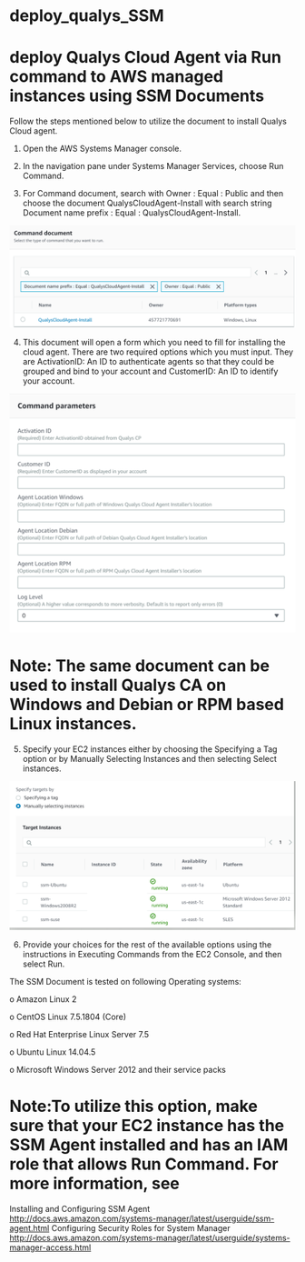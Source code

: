 # deploy_qualys_SSM
# deploy Qualys Cloud Agent via Run command to AWS managed instances using SSM Documents

Follow the steps mentioned below to utilize the document to install Qualys Cloud agent.

1.	Open the AWS Systems Manager console. 

2.	In the navigation pane under Systems Manager Services, choose Run Command.

3.	For Command document, search with Owner : Equal : Public and then choose the document QualysCloudAgent-Install with search string Document name prefix : Equal : QualysCloudAgent-Install.

![qca](qca.png?raw=true "QCA")

4.	This document will open a form which you need to fill for installing the cloud agent.
There are two required options which you must input. They are ActivationID: An ID to authenticate agents so that they could be grouped and bind to your account and CustomerID: An ID to identify your account.

![parameters](parameters.png?raw=true "Parameters")

# Note: The same document can be used to install Qualys CA on Windows and Debian or RPM based Linux instances.

5.	Specify your EC2 instances either by choosing the Specifying a Tag option or by Manually Selecting Instances and then selecting Select instances.

![results](results.png?raw=true "results")

6.	Provide your choices for the rest of the available options using the instructions in Executing Commands from the EC2 Console, and then select Run.

The SSM Document is tested on following Operating systems:

o	Amazon Linux 2

o	CentOS Linux 7.5.1804 (Core) 

o	Red Hat Enterprise Linux Server 7.5 

o	Ubuntu Linux 14.04.5 

o	Microsoft Windows Server 2012 and their service packs

# Note:To utilize this option, make sure that your EC2 instance has the SSM Agent installed and has an IAM role that allows Run Command. For more information, see 
Installing and Configuring SSM Agent http://docs.aws.amazon.com/systems-manager/latest/userguide/ssm-agent.html 
Configuring Security Roles for System Manager http://docs.aws.amazon.com/systems-manager/latest/userguide/systems-manager-access.html
